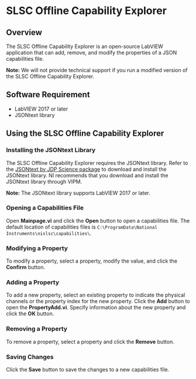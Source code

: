 # SLSC Offline Capability Explorer

## Overview

The SLSC Offline Capability Explorer is an open-source LabVIEW application that can add, remove, and modify the properties of a JSON capabilities file.

__Note:__ We will not provide technical support if you run a modified version of the SLSC Offline Capability Explorer.

## Software Requirement
- LabVIEW 2017 or later
- JSONtext library

## Using the SLSC Offline Capability Explorer

### Installing the JSONtext Library

The SLSC Offline Capability Explorer requires the JSONtext library. Refer to the [JSONtext by JDP Science package](http://sine.ni.com/nips/cds/view/p/lang/en/nid/216651) to download and install the JSONtext library. NI recommends that you download and install the JSONtext library through VIPM.

__Note:__ The JSONtext library supports LabVIEW 2017 or later.

### Opening a Capabilities File

Open **Mainpage.vi** and click the **Open** button to open a capabilities file. The default location of capabilities files is `C:\ProgramData\National Instruments\nislsc\capabilities\`.

### Modifying a Property

To modify a property, select a property, modify the value, and click the **Confirm** button.

### Adding a Property

To add a new property, select an existing property to indicate the physical channels or the property index for the new property. Click the **Add** button to open the **PropertyAdd.vi**. Specify information about the new property and click the **OK** button.

### Removing a Property

To remove a property, select a property and click the **Remove** button.

### Saving Changes

Click the **Save** button to save the changes to a new capabilities file. 
